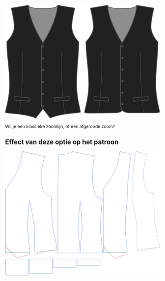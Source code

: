 ![Vorm zoom](hemstyle.svg)

Wil je een klassieke zoomlijn, of een afgeronde zoom?


## Effect van deze optie op het patroon
![Deze afbeelding toont het effect van deze optie door meerdere varianten die een andere waarde hebben voor deze optie te vervangen](wahid_hemstyle_sample.svg "Effect van deze optie op het patroon")